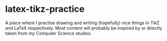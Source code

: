 # latex-tikz-practice

A place where I practise drawing and writing (hopefully) nice things in TikZ and LaTeX respectively.
Most content will probably be inspired by or directly taken from my Computer Science studies.
